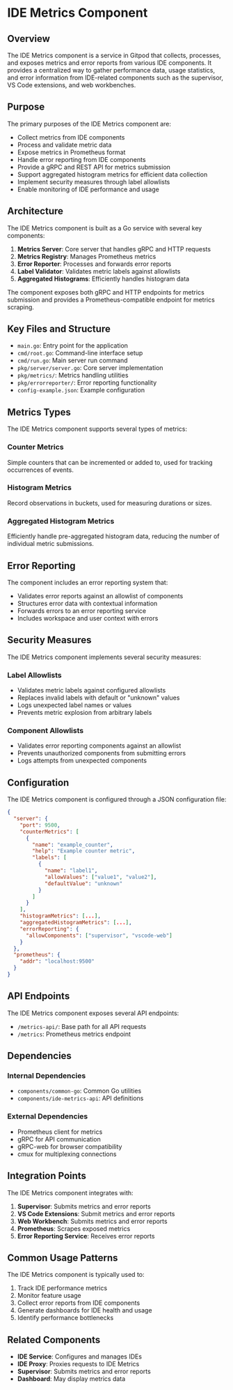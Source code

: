 # IDE Metrics Component

## Overview

The IDE Metrics component is a service in Gitpod that collects, processes, and exposes metrics and error reports from various IDE components. It provides a centralized way to gather performance data, usage statistics, and error information from IDE-related components such as the supervisor, VS Code extensions, and web workbenches.

## Purpose

The primary purposes of the IDE Metrics component are:
- Collect metrics from IDE components
- Process and validate metric data
- Expose metrics in Prometheus format
- Handle error reporting from IDE components
- Provide a gRPC and REST API for metrics submission
- Support aggregated histogram metrics for efficient data collection
- Implement security measures through label allowlists
- Enable monitoring of IDE performance and usage

## Architecture

The IDE Metrics component is built as a Go service with several key components:

1. **Metrics Server**: Core server that handles gRPC and HTTP requests
2. **Metrics Registry**: Manages Prometheus metrics
3. **Error Reporter**: Processes and forwards error reports
4. **Label Validator**: Validates metric labels against allowlists
5. **Aggregated Histograms**: Efficiently handles histogram data

The component exposes both gRPC and HTTP endpoints for metrics submission and provides a Prometheus-compatible endpoint for metrics scraping.

## Key Files and Structure

- `main.go`: Entry point for the application
- `cmd/root.go`: Command-line interface setup
- `cmd/run.go`: Main server run command
- `pkg/server/server.go`: Core server implementation
- `pkg/metrics/`: Metrics handling utilities
- `pkg/errorreporter/`: Error reporting functionality
- `config-example.json`: Example configuration

## Metrics Types

The IDE Metrics component supports several types of metrics:

### Counter Metrics
Simple counters that can be incremented or added to, used for tracking occurrences of events.

### Histogram Metrics
Record observations in buckets, used for measuring durations or sizes.

### Aggregated Histogram Metrics
Efficiently handle pre-aggregated histogram data, reducing the number of individual metric submissions.

## Error Reporting

The component includes an error reporting system that:
- Validates error reports against an allowlist of components
- Structures error data with contextual information
- Forwards errors to an error reporting service
- Includes workspace and user context with errors

## Security Measures

The IDE Metrics component implements several security measures:

### Label Allowlists
- Validates metric labels against configured allowlists
- Replaces invalid labels with default or "unknown" values
- Logs unexpected label names or values
- Prevents metric explosion from arbitrary labels

### Component Allowlists
- Validates error reporting components against an allowlist
- Prevents unauthorized components from submitting errors
- Logs attempts from unexpected components

## Configuration

The IDE Metrics component is configured through a JSON configuration file:

```json
{
  "server": {
    "port": 9500,
    "counterMetrics": [
      {
        "name": "example_counter",
        "help": "Example counter metric",
        "labels": [
          {
            "name": "label1",
            "allowValues": ["value1", "value2"],
            "defaultValue": "unknown"
          }
        ]
      }
    ],
    "histogramMetrics": [...],
    "aggregatedHistogramMetrics": [...],
    "errorReporting": {
      "allowComponents": ["supervisor", "vscode-web"]
    }
  },
  "prometheus": {
    "addr": "localhost:9500"
  }
}
```

## API Endpoints

The IDE Metrics component exposes several API endpoints:

- `/metrics-api/`: Base path for all API requests
- `/metrics`: Prometheus metrics endpoint

## Dependencies

### Internal Dependencies
- `components/common-go`: Common Go utilities
- `components/ide-metrics-api`: API definitions

### External Dependencies
- Prometheus client for metrics
- gRPC for API communication
- gRPC-web for browser compatibility
- cmux for multiplexing connections

## Integration Points

The IDE Metrics component integrates with:
1. **Supervisor**: Submits metrics and error reports
2. **VS Code Extensions**: Submit metrics and error reports
3. **Web Workbench**: Submits metrics and error reports
4. **Prometheus**: Scrapes exposed metrics
5. **Error Reporting Service**: Receives error reports

## Common Usage Patterns

The IDE Metrics component is typically used to:
1. Track IDE performance metrics
2. Monitor feature usage
3. Collect error reports from IDE components
4. Generate dashboards for IDE health and usage
5. Identify performance bottlenecks

## Related Components

- **IDE Service**: Configures and manages IDEs
- **IDE Proxy**: Proxies requests to IDE Metrics
- **Supervisor**: Submits metrics and error reports
- **Dashboard**: May display metrics data
